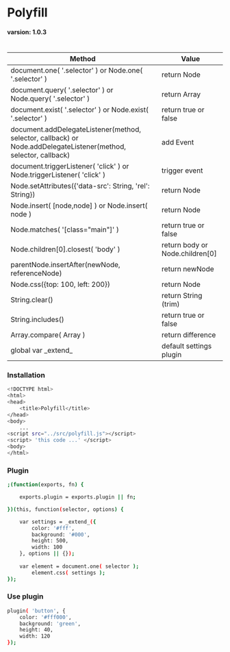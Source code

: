 # Polyfill
#### varsion: 1.0.3
#

Method                                  | Value
--------------------------------------- | --------------------------------------
document.one( '.selector' ) or Node.one( '.selector' )                                                           | return Node
document.query( '.selector' ) or Node.query( '.selector' )                                                       | return Array
document.exist( '.selector' ) or Node.exist( '.selector' )                                                       | return true or false
document.addDelegateListener(method, selector, callback) or Node.addDelegateListener(method, selector, callback) | add Event
document.triggerListener( 'click' ) or Node.triggerListener( 'click' )                                           | trigger event
Node.setAttributes({'data-src': String, 'rel': String})                                                          | return Node
Node.insert( [node,node] ) or Node.insert( node )                                                                | return Node
Node.matches( '[class="main"]' )                                                                                 | return true or false
Node.children[0].closest( 'body' )                                                                               | return body or Node.children[0]
parentNode.insertAfter(newNode, referenceNode)                                                                   | return newNode
Node.css({top: 100, left: 200})                                                                                  | return Node  
String.clear()                                                                                                   | return String (trim)
String.includes()                                                                                                | return true or false
Array.compare( Array )                                                                                           | return difference
global var \_extend_                                                                                             | default settings plugin

### Installation
```sh
<!DOCTYPE html>
<html>
<head>
    <title>Polyfill</title>
</head>
<body>
    ...
<script src="../src/polyfill.js"></script>
<script> 'this code ...' </script>
<body>
</html>
```

### Plugin
```sh
;(function(exports, fn) {

    exports.plugin = exports.plugin || fn;

})(this, function(selector, options) {

    var settings = _extend_({
        color: '#fff',
        background: '#000',
        height: 500,
        width: 100
    }, options || {});
    
    var element = document.one( selector );
        element.css( settings );
});
```

### Use plugin
```sh
plugin( 'button', {
    color: '#fff000',
    background: 'green',
    height: 40,
    width: 120
});
```